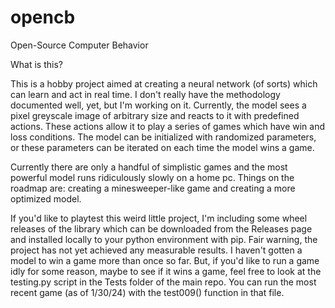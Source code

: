 # opencb
Open-Source Computer Behavior

What is this?

This is a hobby project aimed at creating a neural network (of sorts) which can learn and act in real time. I don't really have the methodology documented well, yet, but I'm working on it. Currently, the model sees a pixel greyscale image of arbitrary size and reacts to it with predefined actions. These actions allow it to play a series of games which have win and loss conditions. The model can be initialized with randomized parameters, or these parameters can be iterated on each time the model wins a game.

Currently there are only a handful of simplistic games and the most powerful model runs ridiculously slowly on a home pc. Things on the roadmap are: creating a minesweeper-like game and creating a more optimized model.

If you'd like to playtest this weird little project, I'm including some wheel releases of the library which can be downloaded from the Releases page and installed locally to your python environment with pip. Fair warning, the project has not yet achieved any measurable results. I haven't gotten a model to win a game more than once so far. But, if you'd like to run a game idly for some reason, maybe to see if it wins a game, feel free to look at the testing.py script in the Tests folder of the main repo. You can run the most recent game (as of 1/30/24) with the test009() function in that file.